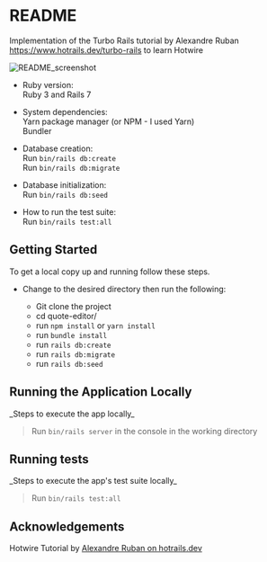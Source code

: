 # README

Implementation of the Turbo Rails tutorial by Alexandre Ruban https://www.hotrails.dev/turbo-rails to learn Hotwire

![README_screenshot](https://user-images.githubusercontent.com/2192560/195071365-e56d9535-e041-4e3b-9150-83776900e40b.jpg)
* Ruby version:\
  Ruby 3 and Rails 7

* System dependencies:\
  Yarn package manager (or NPM - I used Yarn)\
  Bundler

* Database creation:\
  Run `bin/rails db:create`\
  Run `bin/rails db:migrate`

* Database initialization:\
  Run `bin/rails db:seed`

* How to run the test suite:\
  Run `bin/rails test:all`

## Getting Started

To get a local copy up and running follow these steps.

- Change to the desired directory then run the following:

  - Git clone the project
  - cd quote-editor/
  - run `npm install` or `yarn install`
  - run `bundle install`
  - run `rails db:create`
  - run `rails db:migrate`
  - run `rails db:seed`

## Running the Application Locally

 \_Steps to execute the app locally_

> Run `bin/rails server` in the console in the working directory

## Running tests

 \_Steps to execute the app's test suite locally_

> Run `bin/rails test:all`

## Acknowledgements

Hotwire Tutorial by [Alexandre Ruban on hotrails.dev](https://www.hotrails.dev/)
